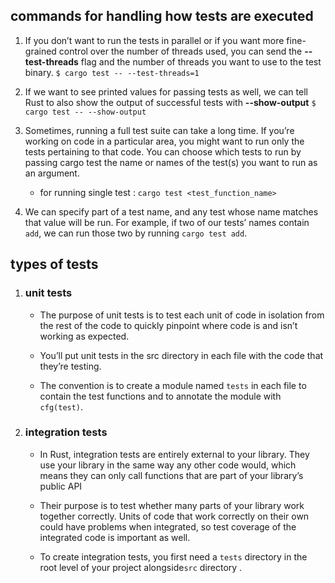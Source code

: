 ## commands for handling how tests are executed

1. If you don’t want to run the tests in parallel or if you want more fine-grained control over the number of threads used, you can send the **--test-threads** flag and the number of threads you want to use to the test binary.
   `$ cargo test -- --test-threads=1`

2. If we want to see printed values for passing tests as well, we can tell Rust to also show the output of successful tests with **--show-output**
   `$ cargo test -- --show-output`

3. Sometimes, running a full test suite can take a long time. If you’re working on code in a particular area, you might want to run only the tests pertaining to that code. You can choose which tests to run by passing cargo test the name or names of the test(s) you want to run as an argument.

   - for running single test : `cargo test <test_function_name> `

4. We can specify part of a test name, and any test whose name matches that value will be run. For example, if two of our tests’ names contain `add`, we can run those two by running `cargo test add`.

## types of tests

1. ### unit tests

   - The purpose of unit tests is to test each unit of code in isolation from the rest of the code to quickly pinpoint where code is and isn’t working as expected.

   - You’ll put unit tests in the src directory in each file with the code that they’re testing.

   - The convention is to create a module named `tests` in each file to contain the test functions and to annotate the module with `cfg(test)`.

2. ### integration tests

   - In Rust, integration tests are entirely external to your library. They use your library in the same way any other code would, which means they can only call functions that are part of your library’s public API

   - Their purpose is to test whether many parts of your library work together correctly. Units of code that work correctly on their own could have problems when integrated, so test coverage of the integrated code is important as well.

   - To create integration tests, you first need a `tests` directory in the root level of your project alongside`src` directory .

